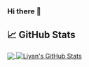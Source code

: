 ### Hi there 👋

<!--
**liyansasongko/liyansasongko** is a ✨ _special_ ✨ repository because its `README.md` (this file) appears on your GitHub profile.

Here are some ideas to get you started:

- 🔭 I’m currently working on ...
- 🌱 I’m currently learning ...
- 👯 I’m looking to collaborate on ...
- 🤔 I’m looking for help with ...
- 💬 Ask me about ...
- 📫 How to reach me: ...
- 😄 Pronouns: ...
- ⚡ Fun fact: ...
-->

## &#x1f4c8; GitHub Stats
<a href="https://github.com/liyansasongko/liyansasongko">
  <img align="center" src="https://github-readme-stats.vercel.app/api/top-langs/?username=liyansasongko&hide=java,html,tex&title_color=ffffff&text_color=c9cacc&icon_color=2bbc8a&bg_color=1d1f21&langs_count=3" />
</a>
<a href="https://github.com/liyansasongko/liyansasongko">
  <img align="center" src="https://github-readme-stats.vercel.app/api?username=liyansasongko&show_icons=true&line_height=27&count_private=true&title_color=ffffff&text_color=c9cacc&icon_color=2bbc8a&bg_color=1d1f21" alt="Liyan's GitHub Stats" />
</a>
